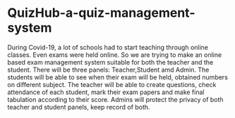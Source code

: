 # QuizHub-a-quiz-management-system
During Covid-19, a lot of schools had to start teaching through online classes. Even exams were held online. So we are trying to make an online based exam management system suitable for both the teacher and the student.
There will be three panels: Teacher,Student amd Admin.
The students will be able to see when their exam will be held, obtained numbers on different subject.
The teacher will be able to create questions, check attendance of each student, mark their exam papers and make final tabulation according to their score.
Admins will protect the privacy of both teacher and student panels, keep record of both.


